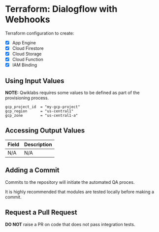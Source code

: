# Terraform: Dialogflow with Webhooks 

Terraform configuration to create:

- [x] App Engine 
- [x] Cloud Firestore 
- [x] Cloud Storage 
- [x] Cloud Function 
- [x] IAM Binding 

## Using Input Values 

__NOTE:__ Qwiklabs requires some values to be defined as part of the provisioning process. 

```
gcp_project_id  = "my-gcp-project"
gcp_region      = "us-central1"
gcp_zone        = "us-central1-a"
```

## Accessing Output Values 

| Field | Description |
|-------|-------------|
| N/A   | N/A         |

## Adding a Commit 

Commits to the repository will initiate the automated QA proces.

It is highly recommended that modules are tested locally before making a commit.

## Request a Pull Request

__DO NOT__ raise a PR on code that does not pass integration tests.
